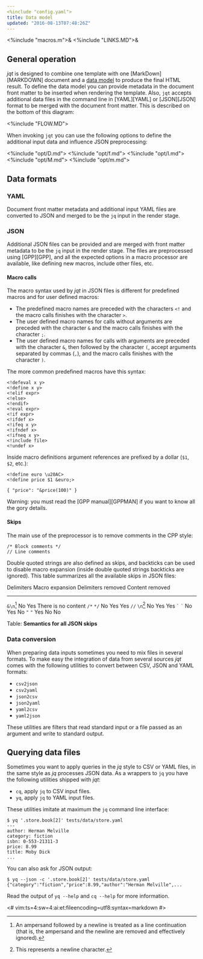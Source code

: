 ```yaml
---
<%include "config.yaml">
title: Data model
updated: "2016-08-13T07:48:26Z"
---
```

<%include "macros.m">&
<%include "LINKS.MD">&

## General operation

_jqt_ is designed to combine one template with one [MarkDown][MARKDOWN] document and a
[data model](https://en.wikipedia.org/wiki/Data_model) to
produce the final HTML result.
To define the data model you can provide metadata in the document front matter to be inserted when
rendering the template. Also, `jqt` accepts additional data files in the command line
in [YAML][YAML] or [JSON][JSON] format to be merged with
the document front matter. This is described on the bottom of this diagram:

<%include "FLOW.MD">

When invoking `jqt` you can use the following options to define the additional input
data and influence JSON preprocessing:

<%include "opt/D.md">
<%include "opt/f.md">
<%include "opt/I.md">
<%include "opt/M.md">
<%include "opt/m.md">

## Data formats

### YAML

Document front matter metadata and additional input YAML files are converted to
JSON and merged to be the `jq` input in the render stage.

### JSON

Additional JSON files can be provided and are merged with front matter metadata
to be the `jq` input in the render stage.  The files are preprocessed using
[GPP][GPP], and all the expected options in a macro processor are available,
like defining new macros, include other files, etc.

#### Macro calls

The macro syntax used by _jqt_ in JSON files is different
for predefined macros and for user defined macros:

* The predefined macro names are preceded with the characters
  <code>&lt;!</code> and the macro calls finishes with the character `>`.
* The user defined macro names for calls without arguments are preceded with
  the character `&` and the macro calls finishes with the character `;`.
* The user defined macro names for calls with arguments are preceded with the
  character `&`, then followed by the character `(`, accept arguments separated by
  commas (`,`), and the macro calls finishes with the character `)`.  

The more common predefined macros have this syntax:

```
<!defeval x y>
<!define x y>
<!elif expr>
<!else>
<!endif>
<!eval expr>
<!if expr>
<!ifdef x>
<!ifeq x y>
<!ifndef x>
<!ifneq x y>
<!include file>
<!undef x>
```

Inside macro definitions argument references are prefixed by a dollar (`$1`, `$2`, etc.):

```
<!define euro \u20AC>
<!define price $1 &euro;>

{ "price": "&price(100)" }
```

Warning: you must read the [GPP manual][GPPMAN] if you want to know all the gory details.

#### Skips

The main use of the preprocessor is to remove comments in the CPP style:

```
/* Block comments */
// Line comments
```

Double quoted strings are also defined as skips, and backticks can be used to
disable macro expansion (inside double quoted strings backticks are ignored).
This table summarizes all the available skips in JSON files:

 Delimiters         Macro expansion     Delimiters removed  Content removed
-------------       ---------------     ------------------  ---------------
`&\n`[^1]           No                  Yes                 There is no content
`/*` `*/`           No                  Yes                 Yes
`//` `\n`[^2]       No                  Yes                 Yes
`` ` `` `` ` ``     No                  Yes                 No
`"` `"`             Yes                 No                  No

Table: **Semantics for all JSON skips**

[^1]: An ampersand followed by a newline is treated as a line continuation (that
is, the ampersand and the newline are removed and effectively ignored).
[^2]: This represents a newline character.

### Data conversion

When preparing data inputs sometimes you need to mix files in several formats.
To make easy the integration of data from several sources _jqt_ comes with the
following utilities to convert between CSV, JSON and YAML formats:

* `csv2json`
* `csv2yaml`
* `json2csv`
* `json2yaml`
* `yaml2csv`
* `yaml2json`

These utilities are filters that read standard input or a file passed as an
argument and write to standard output.

## Querying data files

Sometimes you want to apply queries in the _jq_ style to CSV or YAML files,
in the same style as _jq_ processes JSON data.
As a wrappers to `jq` you have the following utilities shipped with _jqt_:

* `cq`, apply `jq` to CSV input files.
* `yq`, apply `jq` to YAML input files.

These utilities imitate at maximum the `jq` command line interface:

```
$ yq '.store.book[2]' tests/data/store.yaml
---
author: Herman Melville
category: fiction
isbn: 0-553-21311-3
price: 8.99
title: Moby Dick
...
```

You can also ask for JSON output:

```
$ yq --json -c '.store.book[2]' tests/data/store.yaml
{"category":"fiction","price":8.99,"author":"Herman Melville",...
```

Read the output of `yq --help` and `cq --help` for more information.

<#
vim:ts=4:sw=4:ai:et:fileencoding=utf8:syntax=markdown
#>

